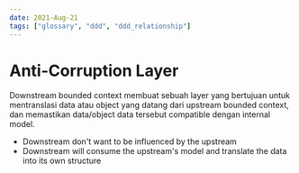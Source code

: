 ```yaml
---
date: 2021-Aug-21
tags: ["glossary", "ddd", "ddd_relationship"]
---
```


# Anti-Corruption Layer
Downstream bounded context membuat sebuah layer yang bertujuan untuk mentranslasi data atau object yang datang dari upstream bounded context, dan memastikan data/object data tersebut compatible dengan internal model.

- Downstream don't want to be influenced by the upstream
- Downstream will consume the upstream's model and translate the data into its own structure